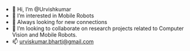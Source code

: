 - 👋 Hi, I’m @Urvishkumar
- 👀 I’m interested in Mobile Robots
- 🌱 Always looking for new connections
- 💞️ I’m looking to collaborate on research projects related to Computer Vision and Mobile Robots.
- 📫 urviskumar.bharti@gmail.com

<!---
Urviskumar/Urviskumar is a ✨ special ✨ repository because its `README.md` (this file) appears on your GitHub profile.
You can click the Preview link to take a look at your changes.
--->
